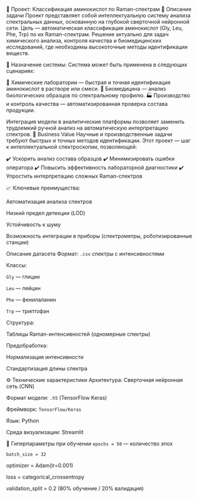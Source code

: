 🧬 Проект: Классификация аминокислот по Raman-спектрам
📌 Описание задачи
Проект представляет собой интеллектуальную систему анализа спектральных данных, основанную на глубокой сверточной нейронной сети. Цель — автоматическая классификация аминокислот (Gly, Leu, Phe, Trp) по их Raman-спектрам. Решение актуально для задач химического анализа, контроля качества и биомедицинских исследований, где необходимы высокоточные методы идентификации веществ.

🔬 Назначение системы: Система может быть применена в следующих сценариях:

🧪 Химические лаборатории — быстрая и точная идентификация аминокислот в растворе или смеси.
🏥 Биомедицина — анализ биологических образцов по спектральному профилю.
🏭 Производство и контроль качества — автоматизированная проверка состава продукции.

Интеграция модели в аналитические платформы позволяет заменить трудоемкий ручной анализ на автоматическую интерпретацию спектров.
💼 Business Value
Научные и производственные задачи требуют быстрых и точных методов идентификации. Этот проект — шаг к интеллектуальной спектроскопии, позволяющей:

✔️ Ускорить анализ состава образцов
✔️ Минимизировать ошибки оператора
✔️ Повысить эффективность лабораторной диагностики
✔️ Упростить интерпретацию сложных Raman-спектров

📈 Ключевые преимущества:

Автоматизация анализа спектров

Низкий предел детекции (LOD)

Устойчивость к шуму

Возможность интеграции в приборы (спектрометры, роботизированные станции)

 Описание датасета
Формат: `.csv` спектры с интенсивностями

Классы:

`Gly` — глицин

`Leu` — лейцин

`Phe` — фенилаланин

`Trp` — триптофан

Структура:

Таблицы Raman-интенсивностей (одномерные спектры)

Предобработка:

Нормализация интенсивности

Стандартизация длины спектра

⚙️ Технические характеристики
Архитектура: Сверточная нейронная сеть (CNN)

Формат модели: `.h5` (TensorFlow Keras)

Фреймворк: `TensorFlow/Keras`

Язык: Python

Среда визуализации: Streamlit

🔧 Гиперпараметры при обучении
`epochs = 50` — количество эпох

`batch_size = 32`

optimizer = Adam(lr=0.001)

loss = categorical_crossentropy

validation_split = 0.2 (80% обучение / 20% валидация)
